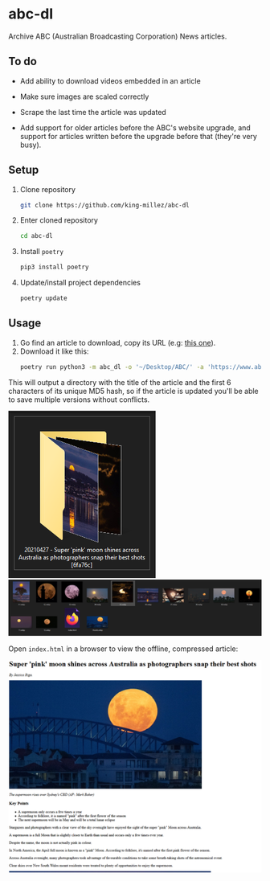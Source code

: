 # abc-dl

Archive ABC (Australian Broadcasting Corporation) News articles.

## To do

- Add ability to download videos embedded in an article

- Make sure images are scaled correctly

- Scrape the last time the article was updated

- Add support for older articles before the ABC's website upgrade, and support for articles written before the upgrade before that (they're very busy).

## Setup

1. Clone repository
    ```sh
    git clone https://github.com/king-millez/abc-dl
    ```
2. Enter cloned repository
    ```sh
    cd abc-dl
    ```
3. Install `poetry`
    ```sh
    pip3 install poetry
    ```
4. Update/install project dependencies
    ```sh
    poetry update
    ```

## Usage

1. Go find an article to download, copy its URL (e.g: [this one](https://www.abc.net.au/news/2021-04-28/super-pink-moon-shines-across-australia/100099278)).
2. Download it like this:
    ```sh
    poetry run python3 -m abc_dl -o '~/Desktop/ABC/' -a 'https://www.abc.net.au/news/2021-04-28/super-pink-moon-shines-across-australia/100099278'
    ```

This will output a directory with the title of the article and the first 6 characters of its unique MD5 hash, so if the article is updated you'll be able to save multiple versions without conflicts.

![Screenshot of folder](/.github/img/1.PNG)
![Screenshot of inside folder](/.github/img/2.PNG)

Open `index.html` in a browser to view the offline, compressed article:

![Screenshot of article](/.github/img/3.PNG)